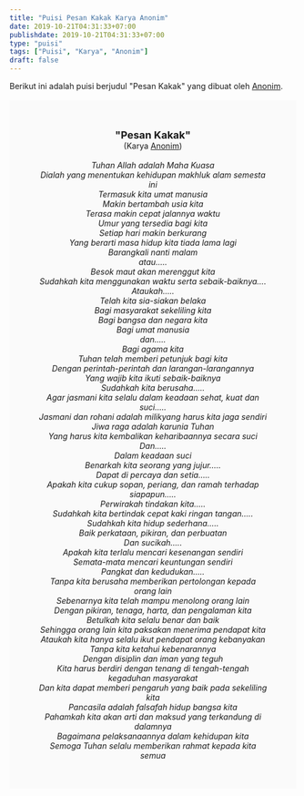 ```yaml
---
title: "Puisi Pesan Kakak Karya Anonim"
date: 2019-10-21T04:31:33+07:00
publishdate: 2019-10-21T04:31:33+07:00
type: "puisi"
tags: ["Puisi", "Karya", "Anonim"]
draft: false
---
```


<div dir="ltr" style="text-align: left;" trbidi="on"><div dir="ltr" style="text-align: left;" trbidi="on"><div style="text-align: justify;">Berikut ini adalah puisi berjudul "Pesan Kakak" yang dibuat oleh <a href="https://www.sekata.web.id/tags/anonim" target="_blank">Anonim</a>. </div><br /><div style="background: #FAFAFA; font-size: 14px; padding: 50px; text-align: center;"><span style="font-size: 18px;"><b>"Pesan Kakak"</b></span><br />(Karya <a href="https://www.sekata.web.id/tags/anonim" target="_blank">Anonim</a>) <br /><br /><i>Tuhan Allah adalah Maha Kuasa<br />
Dialah yang menentukan kehidupan makhluk alam semesta ini<br />
Termasuk kita umat manusia<br />
Makin bertambah usia kita<br />
Terasa makin cepat jalannya waktu<br />
Umur yang tersedia bagi kita<br />
Setiap hari makin berkurang<br />
Yang berarti masa hidup kita tiada lama lagi<br />
Barangkali nanti malam<br />
atau…..<br />
Besok maut akan merenggut kita<br />
Sudahkah kita menggunakan waktu serta sebaik-baiknya….<br />
Ataukah…..<br />
Telah kita sia-siakan belaka<br />
Bagi masyarakat sekeliling kita<br />
Bagi bangsa dan negara kita<br />
Bagi umat manusia<br />
dan…..<br />
Bagi agama kita<br />
Tuhan telah memberi petunjuk bagi kita<br />
Dengan perintah-perintah dan larangan-larangannya<br />
Yang wajib kita ikuti sebaik-baiknya<br />
Sudahkah kita berusaha…..<br />
Agar jasmani kita selalu dalam keadaan sehat, kuat dan suci…..<br />
Jasmani dan rohani adalah milikyang harus kita jaga sendiri<br />
Jiwa raga adalah karunia Tuhan<br />
Yang harus kita kembalikan keharibaannya secara suci<br />
Dan…..<br />
Dalam keadaan suci<br />
Benarkah kita seorang yang jujur…..<br />
Dapat di percaya dan setia…..<br />
Apakah kita cukup sopan, periang, dan ramah terhadap siapapun…..<br />
Perwirakah tindakan kita…..<br />
Sudahkah kita bertindak cepat kaki ringan tangan…..<br />
Sudahkah kita hidup sederhana…..<br />
Baik perkataan, pikiran, dan perbuatan<br />
Dan sucikah…..<br />
Apakah kita terlalu mencari kesenangan sendiri<br />
Semata-mata mencari keuntungan sendiri<br />
Pangkat dan kedudukan…..<br />
Tanpa kita berusaha memberikan pertolongan kepada orang lain<br />
Sebenarnya kita telah mampu menolong orang lain<br />
Dengan pikiran, tenaga, harta, dan pengalaman kita<br />
Betulkah kita selalu benar dan baik<br />
Sehingga orang lain kita paksakan menerima pendapat kita<br />
Ataukah kita hanya selalu ikut pendapat orang kebanyakan<br />
Tanpa kita ketahui kebenarannya<br />
Dengan disiplin dan iman yang teguh<br />
Kita harus berdiri dengan tenang di tengah-tengah kegaduhan masyarakat<br />
Dan kita dapat memberi pengaruh yang baik pada sekeliling kita<br />
Pancasila adalah falsafah hidup bangsa kita<br />
Pahamkah kita akan arti dan maksud yang terkandung di dalamnya<br />
Bagaimana pelaksanaannya dalam kehidupan kita<br />
Semoga Tuhan selalu memberikan rahmat kepada kita semua</i></div></div></div>
